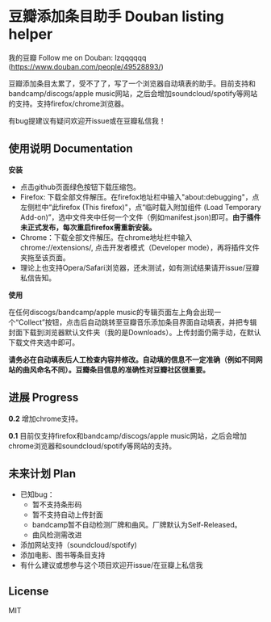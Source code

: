 # 豆瓣添加条目助手 Douban listing helper

我的豆瓣 Follow me on Douban: lzqqqqqq (https://www.douban.com/people/49528893/)

豆瓣添加条目太累了，受不了了，写了一个浏览器自动填表的助手。目前支持和bandcamp/discogs/apple music网站，之后会增加soundcloud/spotify等网站的支持。支持firefox/chrome浏览器。

有bug提建议有疑问欢迎开issue或在豆瓣私信我！

## 使用说明 Documentation

**安装**
- 点击github页面绿色按钮下载压缩包。
- Firefox: 下载全部文件解压。在firefox地址栏中输入"about:debugging"，点左侧栏中“此firefox (This firefox)"，点“临时载入附加组件 (Load Temporary Add-on)”，选中文件夹中任何一个文件（例如manifest.json)即可。**由于插件未正式发布，每次重启firefox需重新安装。**
- Chrome：下载全部文件解压。在chrome地址栏中输入chrome://extensions/, 点击开发者模式（Developer mode），再将插件文件夹拖至该页面。
- 理论上也支持Opera/Safari浏览器，还未测试，如有测试结果请开issue/豆瓣私信告知。

**使用**

在任何discogs/bandcamp/apple music的专辑页面左上角会出现一个“Collect”按钮，点击后自动跳转至豆瓣音乐添加条目界面自动填表，并把专辑封面下载到浏览器默认文件夹（我的是Downloads）。上传封面仍需手动，在默认下载文件夹选中即可。

**请务必在自动填表后人工检查内容并修改。自动填的信息不一定准确（例如不同网站的曲风命名不同）。豆瓣条目信息的准确性对豆瓣社区很重要。**

## 进展 Progress

**0.2** 增加chrome支持。

**0.1** 目前仅支持firefox和bandcamp/discogs/apple music网站，之后会增加chrome浏览器和soundcloud/spotify等网站的支持。

## 未来计划 Plan
- 已知bug：
    - 暂不支持条形码
    - 暂不支持自动上传封面
    - bandcamp暂不自动检测厂牌和曲风。厂牌默认为Self-Released。
    - 曲风检测需改进
- 添加网站支持（soundcloud/spotify)
- 添加电影、图书等条目支持
- 有什么建议或想参与这个项目欢迎开issue/在豆瓣上私信我 

## License 

MIT 